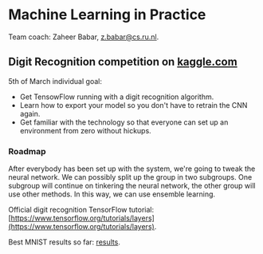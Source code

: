 # Machine Learning in Practice

Team coach: Zaheer Babar, [z.babar@cs.ru.nl](z.babar@cs.ru.nl).


## Digit Recognition competition on [kaggle.com](https://kaggle.com/)
5th of March individual goal:
* Get TensowFlow running with a digit recognition algorithm. 
* Learn how to export your model so you don't have to retrain the CNN again.
* Get familiar with the technology so that everyone can set up an environment from zero without hickups.


### Roadmap
After everybody has been set up with the system, we're going to tweak the neural network. 
We can possibly split up the group in two subgroups. One subgroup will continue on tinkering the neural network, the other group will use other methods. In this way, we can use ensemble learning.

Official digit recognition TensorFlow tutorial: [https://www.tensorflow.org/tutorials/layers](https://www.tensorflow.org/tutorials/layers).

Best MNIST results so far: 
[results](http://rodrigob.github.io/are_we_there_yet/build/classification_datasets_results.html#4d4e495354).


